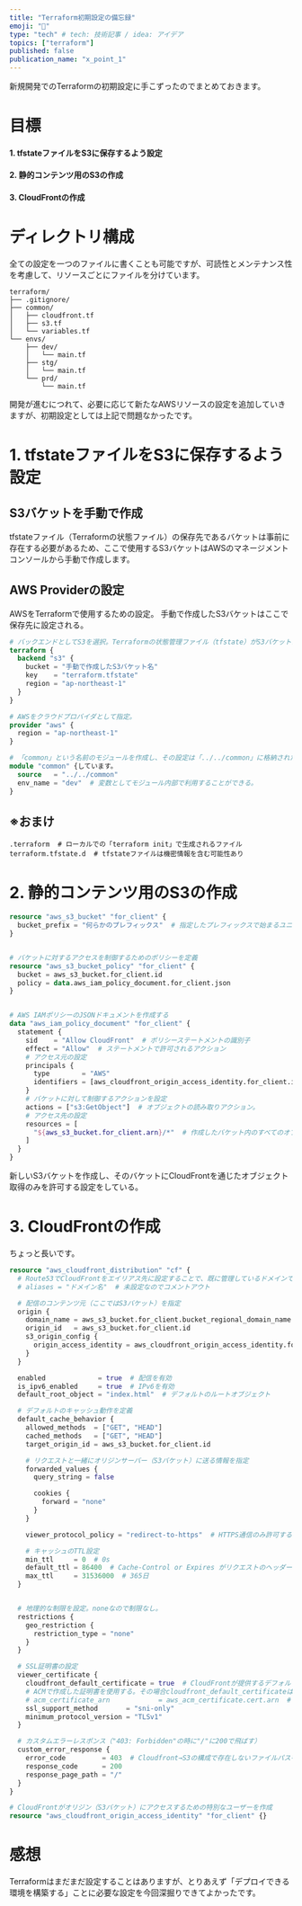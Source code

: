 ```yaml
---
title: "Terraform初期設定の備忘録"
emoji: "💭"
type: "tech" # tech: 技術記事 / idea: アイデア
topics: ["terraform"]
published: false
publication_name: "x_point_1"
---
```


新規開発でのTerraformの初期設定に手こずったのでまとめておきます。


# 目標
#### 1. tfstateファイルをS3に保存するよう設定
#### 2. 静的コンテンツ用のS3の作成
#### 3. CloudFrontの作成

# ディレクトリ構成

全ての設定を一つのファイルに書くことも可能ですが、可読性とメンテナンス性を考慮して、リソースごとにファイルを分けています。

```
terraform/
├── .gitignore/
├── common/
│   ├── cloudfront.tf
│   ├── s3.tf
│   └── variables.tf
└── envs/
    ├── dev/
    │   └── main.tf
    ├── stg/
    │   └── main.tf
    └── prd/
        └── main.tf

```
開発が進むにつれて、必要に応じて新たなAWSリソースの設定を追加していきますが、初期設定としては上記で問題なかったです。


# 1. tfstateファイルをS3に保存するよう設定

## S3バケットを手動で作成

tfstateファイル（Terraformの状態ファイル）の保存先であるバケットは事前に存在する必要があるため、ここで使用するS3バケットはAWSのマネージメントコンソールから手動で作成します。


## AWS Providerの設定

AWSをTerraformで使用するための設定。
手動で作成したS3バケットはここで保存先に設定される。

```HCL:main.tf
# バックエンドとしてS3を選択。Terraformの状態管理ファイル（tfstate）がS3バケットに保存される。
terraform {
  backend "s3" {
    bucket = "手動で作成したS3バケット名"
    key    = "terraform.tfstate"
    region = "ap-northeast-1"
  }
}

# AWSをクラウドプロバイダとして指定。
provider "aws" {
  region = "ap-northeast-1"
}

# 「common」という名前のモジュールを作成し、その設定は「../../common」に格納されたTerraform設定ファイルで定義される。
module "common" {しています。
  source   = "../../common"
  env_name = "dev"  # 変数としてモジュール内部で利用することができる。
}

```
## ※おまけ
```HCL:.gitignore
.terraform  # ローカルでの「terraform init」で生成されるファイル
terraform.tfstate.d  # tfstateファイルは機密情報を含む可能性あり
```


# 2. 静的コンテンツ用のS3の作成

```HCL:s3.tf
resource "aws_s3_bucket" "for_client" {
  bucket_prefix = "何らかのプレフィックス"  # 指定したプレフィックスで始まるユニークなバケット名を作成
}


# バケットに対するアクセスを制御するためのポリシーを定義
resource "aws_s3_bucket_policy" "for_client" {
  bucket = aws_s3_bucket.for_client.id
  policy = data.aws_iam_policy_document.for_client.json
}


# AWS IAMポリシーのJSONドキュメントを作成する
data "aws_iam_policy_document" "for_client" {
  statement {
    sid    = "Allow CloudFront"  # ポリシーステートメントの識別子
    effect = "Allow"  # ステートメントで許可されるアクション
    # アクセス元の設定
    principals {
      type        = "AWS"
      identifiers = [aws_cloudfront_origin_access_identity.for_client.iam_arn]  # CloudFrontに適用
    }
    # バケットに対して制御するアクションを設定
    actions = ["s3:GetObject"]  # オブジェクトの読み取りアクション。
    # アクセス先の設定
    resources = [
      "${aws_s3_bucket.for_client.arn}/*"  # 作成したバケット内のすべてのオブジェクトに適用
    ]
  }
}

```
新しいS3バケットを作成し、そのバケットにCloudFrontを通じたオブジェクト取得のみを許可する設定をしている。


# 3. CloudFrontの作成
ちょっと長いです。
```HCL:cloudfront.tf
resource "aws_cloudfront_distribution" "cf" {
  # Route53でCloudFrontをエイリアス先に設定することで、既に管理しているドメインでCloudFrontにアクセスできる
  # aliases = "ドメイン名"  # 未設定なのでコメントアウト

  # 配信のコンテンツ元（ここではS3バケット）を指定
  origin {
    domain_name = aws_s3_bucket.for_client.bucket_regional_domain_name
    origin_id   = aws_s3_bucket.for_client.id
    s3_origin_config {
      origin_access_identity = aws_cloudfront_origin_access_identity.for_client.cloudfront_access_identity_path
    }
  }

  enabled             = true  # 配信を有効
  is_ipv6_enabled     = true  # IPv6を有効
  default_root_object = "index.html"  # デフォルトのルートオブジェクト

  # デフォルトのキャッシュ動作を定義
  default_cache_behavior {
    allowed_methods  = ["GET", "HEAD"]
    cached_methods   = ["GET", "HEAD"]
    target_origin_id = aws_s3_bucket.for_client.id

    # リクエストと一緒にオリジンサーバー（S3バケット）に送る情報を指定
    forwarded_values {
      query_string = false

      cookies {
        forward = "none"
      }
    }

    viewer_protocol_policy = "redirect-to-https"  # HTTPS通信のみ許可する。

    # キャッシュのTTL設定
    min_ttl     = 0  # 0s
    default_ttl = 86400  # Cache-Control or Expires がリクエストのヘッダーに無い時のデフォルトのTTL。1日。
    max_ttl     = 31536000  # 365日
  }


  # 地理的な制限を設定。noneなので制限なし。
  restrictions {
    geo_restriction {
      restriction_type = "none"
    }
  }

  # SSL証明書の設定
  viewer_certificate {
    cloudfront_default_certificate = true  # CloudFrontが提供するデフォルトのSSL証明書を使用
    # ACMで作成した証明書を使用する。その場合cloudfront_default_certificateはfalseにする。
    # acm_certificate_arn            = aws_acm_certificate.cert.arn  # 未設定なのでコメントアウト
    ssl_support_method       = "sni-only"
    minimum_protocol_version = "TLSv1"
  }

  # カスタムエラーレスポンス（"403: Forbidden"の時に"/"に200で飛ばす）
  custom_error_response {
    error_code         = 403  # Cloudfront→S3の構成で存在しないファイルパスを叩くと403エラー
    response_code      = 200
    response_page_path = "/"
  }
}

# CloudFrontがオリジン（S3バケット）にアクセスするための特別なユーザーを作成
resource "aws_cloudfront_origin_access_identity" "for_client" {}
```

# 感想
Terraformはまだまだ設定することはありますが、とりあえず「デプロイできる環境を構築する」ことに必要な設定を今回深掘りできてよかったです。
